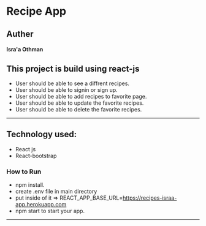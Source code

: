 # Recipe App 

## Auther  
#### Isra'a Othman 
 
 
## This project is build using react-js  
- User should be able to see a diffrent recipes.
- User should be able to signin or sign up.
- User should be able to add recipes to favorite page.
- User should be able to update the favorite recipes.
- User should be able to delete the favorite recipes.

---

## Technology used:

- React js
- React-bootstrap

### How to Run

- npm install.
- create .env file in main directory
- put inside of it => REACT_APP_BASE_URL=https://recipes-israa-app.herokuapp.com
- npm start to start your app.

---